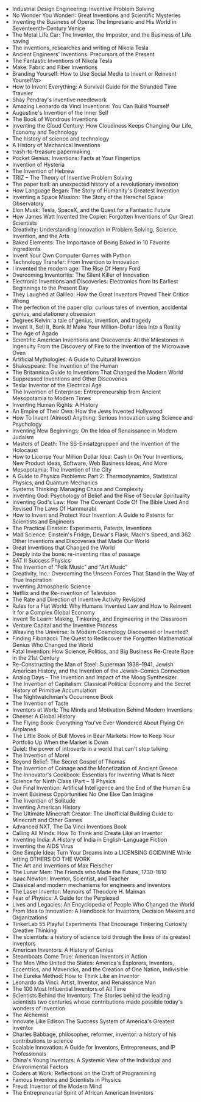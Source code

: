<ul>


 <li><a target="_blank" href="https://github.com/manjunath5496/Invention-Books/blob/master/iven(1).pdf" style="text-decoration:none;">Industrial Design Engineering: Inventive Problem Solving</a></li>
                            
 <li><a target="_blank" href="https://github.com/manjunath5496/Invention-Books/blob/master/iven(2).pdf" style="text-decoration:none;">No
Wonder You Wonder!: Great Inventions and Scientific Mysteries</a></li>

<li><a target="_blank" href="https://github.com/manjunath5496/Invention-Books/blob/master/iven(3).pdf" style="text-decoration:none;">Inventing the Business of Opera: The Impresario and His World in Seventeenth-Century Venice</a></li>
 <li><a target="_blank" href="https://github.com/manjunath5496/Invention-Books/blob/master/iven(4).pdf" style="text-decoration:none;">The Metal Life Car: The Inventor, the Impostor, and the Business of Life saving</a></li>                              
<li><a target="_blank" href="https://github.com/manjunath5496/Invention-Books/blob/master/iven(5).pdf" style="text-decoration:none;">The inventions, researches and writing of Nikola Tesla</a></li>

 <li><a target="_blank" href="https://github.com/manjunath5496/Invention-Books/blob/master/iven(6).pdf" style="text-decoration:none;">Ancient Engineers' Inventions: Precursors of the Present</a></li>
                            
 <li><a target="_blank" href="https://github.com/manjunath5496/Invention-Books/blob/master/iven(7).pdf" style="text-decoration:none;">The Fantastic Inventions of Nikola Tesla</a></li>

<li><a target="_blank" href="https://github.com/manjunath5496/Invention-Books/blob/master/iven(8).pdf" style="text-decoration:none;">Make: Fabric and Fiber Inventions</a></li>
 <li><a target="_blank" href="https://github.com/manjunath5496/Invention-Books/blob/master/iven(9).pdf" style="text-decoration:none;">Branding Yourself: How to Use Social Media to Invent or Reinvent Yourself/a></li>                              
<li><a target="_blank" href="https://github.com/manjunath5496/Invention-Books/blob/master/iven(10).pdf" style="text-decoration:none;">How to Invent Everything: A Survival Guide for the Stranded Time Traveler</a></li>


 <li><a target="_blank" href="https://github.com/manjunath5496/Invention-Books/blob/master/iven(11).pdf" style="text-decoration:none;">Shay Pendray's inventive needlework</a></li>
                            
 <li><a target="_blank" href="https://github.com/manjunath5496/Invention-Books/blob/master/iven(12).pdf" style="text-decoration:none;"> Amazing Leonardo da Vinci Inventions: You Can Build Yourself</a></li>

<li><a target="_blank" href="https://github.com/manjunath5496/Invention-Books/blob/master/iven(13).pdf" style="text-decoration:none;"> Augustine's Invention of the Inner Self</a></li>
 <li><a target="_blank" href="https://github.com/manjunath5496/Invention-Books/blob/master/iven(14).pdf" style="text-decoration:none;"> The Book of Wondrous Inventions</a></li>                              
<li><a target="_blank" href="https://github.com/manjunath5496/Invention-Books/blob/master/iven(15).pdf" style="text-decoration:none;">Inventing the Cloud Century: How Cloudiness Keeps Changing Our Life, Economy and Technology</a></li>

 <li><a target="_blank" href="https://github.com/manjunath5496/Invention-Books/blob/master/iven(16).pdf" style="text-decoration:none;">
The history of science and technology</a></li>
                            
 <li><a target="_blank" href="https://github.com/manjunath5496/Invention-Books/blob/master/iven(17).pdf" style="text-decoration:none;">A History of Mechanical Inventions</a></li>

<li><a target="_blank" href="https://github.com/manjunath5496/Invention-Books/blob/master/iven(18).pdf" style="text-decoration:none;">trash-to-treasure papermaking</a></li>
 <li><a target="_blank" href="https://github.com/manjunath5496/Invention-Books/blob/master/iven(19).pdf" style="text-decoration:none;">Pocket Genius: Inventions: Facts at Your Fingertips</a></li>                              
<li><a target="_blank" href="https://github.com/manjunath5496/Invention-Books/blob/master/iven(20).pdf" style="text-decoration:none;">Invention of Hysteria</a></li>


 <li><a target="_blank" href="https://github.com/manjunath5496/Invention-Books/blob/master/iven(21).pdf" style="text-decoration:none;">The Invention of Hebrew</a></li>
                            
 <li><a target="_blank" href="https://github.com/manjunath5496/Invention-Books/blob/master/iven(22).pdf" style="text-decoration:none;">TRIZ – The Theory of Inventive Problem Solving</a></li>

<li><a target="_blank" href="https://github.com/manjunath5496/Invention-Books/blob/master/iven(23).pdf" style="text-decoration:none;">The paper trail: an unexpected history of a revolutionary invention</a></li>
 <li><a target="_blank" href="https://github.com/manjunath5496/Invention-Books/blob/master/iven(24).pdf" style="text-decoration:none;">How Language Began: The Story of Humanity's Greatest Invention</a></li>                              
<li><a target="_blank" href="https://github.com/manjunath5496/Invention-Books/blob/master/iven(25).pdf" style="text-decoration:none;">Inventing a Space Mission: The Story of the Herschel Space Observatory</a></li>


 <li><a target="_blank" href="https://github.com/manjunath5496/Invention-Books/blob/master/iven(26).pdf" style="text-decoration:none;">Elon Musk: Tesla, SpaceX, and the Quest for a Fantastic Future</a></li>
                            
 <li><a target="_blank" href="https://github.com/manjunath5496/Invention-Books/blob/master/iven(27).pdf" style="text-decoration:none;">How James Watt Invented the Copier: Forgotten Inventions of Our Great Scientists</a></li>

<li><a target="_blank" href="https://github.com/manjunath5496/Invention-Books/blob/master/iven(28).pdf" style="text-decoration:none;">Creativity: Understanding Innovation in Problem Solving, Science, Invention, and the Arts</a></li>
 <li><a target="_blank" href="https://github.com/manjunath5496/Invention-Books/blob/master/iven(29).pdf" style="text-decoration:none;">Baked Elements: The Importance of Being Baked in 10 Favorite Ingredients</a></li>                              
<li><a target="_blank" href="https://github.com/manjunath5496/Invention-Books/blob/master/iven(30).pdf" style="text-decoration:none;">Invent Your Own Computer Games with Python</a></li>


 <li><a target="_blank" href="https://github.com/manjunath5496/Invention-Books/blob/master/iven(31).pdf" style="text-decoration:none;">Technology Transfer: From Invention to Innovation</a></li>
                            
 <li><a target="_blank" href="https://github.com/manjunath5496/Invention-Books/blob/master/iven(32).pdf" style="text-decoration:none;">I invented the modern age: The Rise Of Henry Ford</a></li>

<li><a target="_blank" href="https://github.com/manjunath5496/Invention-Books/blob/master/iven(33).pdf" style="text-decoration:none;">Overcoming Inventoritis: The Silent Killer of Innovation</a></li>
 <li><a target="_blank" href="https://github.com/manjunath5496/Invention-Books/blob/master/iven(34).pdf" style="text-decoration:none;">Electronic Inventions and Discoveries: Electronics from Its Earliest Beginnings to the Present Day</a></li>                              
<li><a target="_blank" href="https://github.com/manjunath5496/Invention-Books/blob/master/iven(35).pdf" style="text-decoration:none;">They Laughed at Galileo: How the Great Inventors Proved Their Critics Wrong</a></li>

 <li><a target="_blank" href="https://github.com/manjunath5496/Invention-Books/blob/master/iven(36).pdf" style="text-decoration:none;">The perfection of the paper clip: curious tales of invention, accidental genius, and stationery obsession</a></li>                              
<li><a target="_blank" href="https://github.com/manjunath5496/Invention-Books/blob/master/iven(37).pdf" style="text-decoration:none;">Degrees Kelvin: a tale of genius, invention, and tragedy</a></li>

<li><a target="_blank" href="https://github.com/manjunath5496/Invention-Books/blob/master/iven(38).pdf" style="text-decoration:none;">Invent It, Sell It, Bank It! Make Your Million-Dollar Idea Into a Reality</a></li>
                            
 <li><a target="_blank" href="https://github.com/manjunath5496/Invention-Books/blob/master/iven(39).pdf" style="text-decoration:none;"> The Age of Agade</a></li>

<li><a target="_blank" href="https://github.com/manjunath5496/Invention-Books/blob/master/iven(40).pdf" style="text-decoration:none;">Scientific American Inventions and Discoveries: All the Milestones in Ingenuity From the Discovery of Fire to the Invention of the Microwave Oven</a></li>
 <li><a target="_blank" href="https://github.com/manjunath5496/Invention-Books/blob/master/iven(41).pdf" style="text-decoration:none;">Artificial Mythologies: A Guide to Cultural Invention</a></li>                              
<li><a target="_blank" href="https://github.com/manjunath5496/Invention-Books/blob/master/iven(42).pdf" style="text-decoration:none;">Shakespeare: The Invention of the Human</a></li>

 <li><a target="_blank" href="https://github.com/manjunath5496/Invention-Books/blob/master/iven(43).pdf" style="text-decoration:none;">The Britannica Guide to Inventions That Changed the Modern World</a></li>                              
<li><a target="_blank" href="https://github.com/manjunath5496/Invention-Books/blob/master/iven(44).pdf" style="text-decoration:none;"> Suppressed Inventions and Other Discoveries</a></li>
<li><a target="_blank" href="https://github.com/manjunath5496/Invention-Books/blob/master/iven(45).pdf" style="text-decoration:none;">Tesla: Inventor of the Electrical Age</a></li>

 <li><a target="_blank" href="https://github.com/manjunath5496/Invention-Books/blob/master/iven(46).pdf" style="text-decoration:none;">
The Invention of Enterprise: Entrepreneurship from Ancient Mesopotamia to Modern Times</a></li>                              
<li><a target="_blank" href="https://github.com/manjunath5496/Invention-Books/blob/master/iven(47).pdf" style="text-decoration:none;">Inventing Human Rights: A History</a></li>
 <li><a target="_blank" href="https://github.com/manjunath5496/Invention-Books/blob/master/iven(48).pdf" style="text-decoration:none;">An Empire of Their Own: How the Jews Invented Hollywood</a></li>  
 
<li><a target="_blank" href="https://github.com/manjunath5496/Invention-Books/blob/master/iven(49).pdf" style="text-decoration:none;">How To Invent (Almost) Anything: Serious Innovation using Science and Psychology</a></li>
<li><a target="_blank" href="https://github.com/manjunath5496/Invention-Books/blob/master/iven(50).pdf" style="text-decoration:none;">Inventing New Beginnings: On the Idea of Renaissance in Modern Judaism</a></li>

 <li><a target="_blank" href="https://github.com/manjunath5496/Invention-Books/blob/master/iven(51).pdf" style="text-decoration:none;">Masters of Death: The SS-Einsatzgruppen and the Invention of the Holocaust</a></li> 
 <li><a target="_blank" href="https://github.com/manjunath5496/Invention-Books/blob/master/iven(52).pdf" style="text-decoration:none;">How to License Your Million Dollar Idea: Cash In On Your Inventions, New Product Ideas, Software, Web Business Ideas, And More</a></li> 
<li><a target="_blank" href="https://github.com/manjunath5496/Invention-Books/blob/master/iven(53).pdf" style="text-decoration:none;">Mesopotamia: The Invention of the City</a></li>
<li><a target="_blank" href="https://github.com/manjunath5496/Invention-Books/blob/master/iven(54).pdf" style="text-decoration:none;">A Guide to Physics Problems: Part 2: Thermodynamics, Statistical Physics, and Quantum Mechanics</a></li>
<li><a target="_blank" href="https://github.com/manjunath5496/Invention-Books/blob/master/iven(55).pdf" style="text-decoration:none;">Systems Thinking: Managing Chaos and Complexity</a></li>

 <li><a target="_blank" href="https://github.com/manjunath5496/Invention-Books/blob/master/iven(56).pdf" style="text-decoration:none;">Inventing God: Psychology of Belief and the Rise of Secular Spirituality</a></li>                              
<li><a target="_blank" href="https://github.com/manjunath5496/Invention-Books/blob/master/iven(57).pdf" style="text-decoration:none;">Inventing God's Law: How The Covenant Code Of The Bible Used And Revised The Laws Of Hammurabi</a></li>

<li><a target="_blank" href="https://github.com/manjunath5496/Invention-Books/blob/master/iven(58).pdf" style="text-decoration:none;">How to Invent and Protect Your Invention: A Guide to Patents for Scientists and Engineers</a></li>                              
<li><a target="_blank" href="https://github.com/manjunath5496/Invention-Books/blob/master/iven(59).pdf" style="text-decoration:none;">The Practical Einstein: Experiments, Patents, Inventions</a></li>

<li><a target="_blank" href="https://github.com/manjunath5496/Invention-Books/blob/master/iven(60).pdf" style="text-decoration:none;">Mad Science: Einstein's Fridge, Dewar's Flask, Mach's Speed, and 362 Other Inventions and Discoveries that Made Our World</a></li>

 <li><a target="_blank" href="https://github.com/manjunath5496/Invention-Books/blob/master/iven(61).pdf" style="text-decoration:none;">Great Inventions that Changed the World</a></li>                              
<li><a target="_blank" href="https://github.com/manjunath5496/Invention-Books/blob/master/iven(62).pdf" style="text-decoration:none;">Deeply into the bone: re-inventing rites of passage</a></li>

<li><a target="_blank" href="https://github.com/manjunath5496/Invention-Books/blob/master/iven(63).pdf" style="text-decoration:none;">SAT II Success Physics</a></li>                              
<li><a target="_blank" href="https://github.com/manjunath5496/Invention-Books/blob/master/iven(64).pdf" style="text-decoration:none;">The Invention of "Folk Music" and "Art Music"</a></li>

 <li><a target="_blank" href="https://github.com/manjunath5496/Invention-Books/blob/master/iven(65).pdf" style="text-decoration:none;">Creativity, Inc.: Overcoming the Unseen Forces That Stand in the Way of True Inspiration</a></li>                              
<li><a target="_blank" href="https://github.com/manjunath5496/Invention-Books/blob/master/iven(66).pdf" style="text-decoration:none;">Inventing Atmospheric Science</a></li>

<li><a target="_blank" href="https://github.com/manjunath5496/Invention-Books/blob/master/iven(67).pdf" style="text-decoration:none;">
Netflix and the Re-invention of Television</a></li>                              
<li><a target="_blank" href="https://github.com/manjunath5496/Invention-Books/blob/master/iven(68).pdf" style="text-decoration:none;">The Rate and Direction of Inventive Activity Revisited</a></li>

<li><a target="_blank" href="https://github.com/manjunath5496/Invention-Books/blob/master/iven(69).pdf" style="text-decoration:none;">Rules for a Flat World: Why Humans Invented Law and How to Reinvent It for a Complex Global Economy</a></li>

<li><a target="_blank" href="https://github.com/manjunath5496/Invention-Books/blob/master/iven(70).pdf" style="text-decoration:none;">Invent To Learn: Making, Tinkering, and Engineering in the Classroom</a></li>                              
<li><a target="_blank" href="https://github.com/manjunath5496/Invention-Books/blob/master/iven(71).pdf" style="text-decoration:none;">Venture Capital and the Inventive Process</a></li>



<li><a target="_blank" href="https://github.com/manjunath5496/Invention-Books/blob/master/iven(72).pdf" style="text-decoration:none;">Weaving the Universe: Is Modern Cosmology Discovered or Invented?</a></li>                              
<li><a target="_blank" href="https://github.com/manjunath5496/Invention-Books/blob/master/iven(73).pdf" style="text-decoration:none;">Finding Fibonacci: The Quest to Rediscover the Forgotten Mathematical Genius Who Changed the World</a></li>

<li><a target="_blank" href="https://github.com/manjunath5496/Invention-Books/blob/master/iven(74).pdf" style="text-decoration:none;">Fatal Invention: How Science, Politics, and Big Business Re-Create Race in the 21st Century</a></li>                              
<li><a target="_blank" href="https://github.com/manjunath5496/Invention-Books/blob/master/iven(75).pdf" style="text-decoration:none;">Re-Constructing the Man of Steel: Superman 1938–1941, Jewish American History, and the Invention of the Jewish–Comics
Connection</a></li>

<li><a target="_blank" href="https://github.com/manjunath5496/Invention-Books/blob/master/iven(76).pdf" style="text-decoration:none;">Analog Days – The Invention and Impact of the Moog Synthesizer</a></li>

 <li><a target="_blank" href="https://github.com/manjunath5496/Invention-Books/blob/master/iven(77).pdf" style="text-decoration:none;">The Invention of Capitalism: Classical Political Economy and the Secret History of Primitive Accumulation</a></li>                              
<li><a target="_blank" href="https://github.com/manjunath5496/Invention-Books/blob/master/iven(78).pdf" style="text-decoration:none;">The Nightwatchman's Occurrence Book</a></li>

<li><a target="_blank" href="https://github.com/manjunath5496/Invention-Books/blob/master/iven(79).pdf" style="text-decoration:none;">The Invention of Taste</a></li>                              
<li><a target="_blank" href="https://github.com/manjunath5496/Invention-Books/blob/master/iven(80).pdf" style="text-decoration:none;">Inventors at Work: The Minds and Motivation Behind Modern Inventions</a></li>

 <li><a target="_blank" href="https://github.com/manjunath5496/Invention-Books/blob/master/iven(81).pdf" style="text-decoration:none;">Cheese: A Global History</a></li>                              
<li><a target="_blank" href="https://github.com/manjunath5496/Invention-Books/blob/master/iven(82).pdf" style="text-decoration:none;">The Flying Book: Everything You've Ever Wondered About Flying On Airplanes</a></li>

<li><a target="_blank" href="https://github.com/manjunath5496/Invention-Books/blob/master/iven(83).pdf" style="text-decoration:none;">The Little Book of Bull Moves in Bear Markets: How to Keep Your Portfolio Up When the Market is Down</a></li>                              
<li><a target="_blank" href="https://github.com/manjunath5496/Invention-Books/blob/master/iven(84).pdf" style="text-decoration:none;">Quiet: the power of introverts in a world that can't stop talking</a></li>

<li><a target="_blank" href="https://github.com/manjunath5496/Invention-Books/blob/master/iven(85).pdf" style="text-decoration:none;">The Invention of Morel</a></li>

<li><a target="_blank" href="https://github.com/manjunath5496/Invention-Books/blob/master/iven(86).pdf" style="text-decoration:none;">Beyond Belief: The Secret Gospel of Thomas</a></li>                              
<li><a target="_blank" href="https://github.com/manjunath5496/Invention-Books/blob/master/iven(87).pdf" style="text-decoration:none;">The Invention of Coinage and the Monetization of Ancient Greece</a></li>

<li><a target="_blank" href="https://github.com/manjunath5496/Invention-Books/blob/master/iven(88).pdf" style="text-decoration:none;">The Innovator's Cookbook: Essentials for Inventing What Is Next</a></li>                              
<li><a target="_blank" href="https://github.com/manjunath5496/Invention-Books/blob/master/iven(89).pdf" style="text-decoration:none;">Science for Ninth Class (Part – 1) Physics</a></li>


<li><a target="_blank" href="https://github.com/manjunath5496/Invention-Books/blob/master/iven(90).pdf" style="text-decoration:none;">Our Final Invention: Artificial Intelligence and the End of the Human Era</a></li>                              
<li><a target="_blank" href="https://github.com/manjunath5496/Invention-Books/blob/master/iven(91).pdf" style="text-decoration:none;">Invent Business Opportunities No One Else Can Imagine</a></li>

<li><a target="_blank" href="https://github.com/manjunath5496/Invention-Books/blob/master/iven(92).pdf" style="text-decoration:none;">The Invention of Solitude</a></li>                              
<li><a target="_blank" href="https://github.com/manjunath5496/Invention-Books/blob/master/iven(93).pdf" style="text-decoration:none;">Inventing American History</a></li>

<li><a target="_blank" href="https://github.com/manjunath5496/Invention-Books/blob/master/iven(94).rar" style="text-decoration:none;">The Ultimate Minecraft Creator: The Unofficial Building Guide to Minecraft and Other Games</a></li>                              
<li><a target="_blank" href="https://github.com/manjunath5496/Invention-Books/blob/master/iven(95).rar" style="text-decoration:none;">Advanced NXT, The Da Vinci Inventions Book</a></li>

<li><a target="_blank" href="https://github.com/manjunath5496/Invention-Books/blob/master/iven(96).rar" style="text-decoration:none;"> Calling All Minds: How To Think and Create Like an Inventor</a></li>                              
<li><a target="_blank" href="https://github.com/manjunath5496/Invention-Books/blob/master/iven(97).pdf" style="text-decoration:none;">Inventing India: A History of India in English-Language Fiction</a></li>

<li><a target="_blank" href="https://github.com/manjunath5496/Invention-Books/blob/master/iven(98).pdf" style="text-decoration:none;">Inventing the AIDS Virus</a></li>                              
<li><a target="_blank" href="https://github.com/manjunath5496/Invention-Books/blob/master/iven(99).pdf" style="text-decoration:none;">One Simple Idea: Turn Your Dreams into a LICENSING GOlDMINE While letting OTHERS DO THE WORK</a></li>

<li><a target="_blank" href="https://github.com/manjunath5496/Invention-Books/blob/master/iven(100).pdf" style="text-decoration:none;">The Art and Inventions of Max Fleischer</a></li>                              

                           
<li><a target="_blank" href="https://github.com/manjunath5496/Invention-Books/blob/master/iven(101).pdf" style="text-decoration:none;">The Lunar Men: The Friends who Made the Future, 1730-1810</a></li>

<li><a target="_blank" href="https://github.com/manjunath5496/Invention-Books/blob/master/iven(102).pdf" style="text-decoration:none;">Isaac Newton: Inventor, Scientist, and Teacher</a></li>                              
<li><a target="_blank" href="https://github.com/manjunath5496/Invention-Books/blob/master/iven(103).pdf" style="text-decoration:none;">
Classical and modern mechanisms for engineers and inventors</a></li>

<li><a target="_blank" href="https://github.com/manjunath5496/Invention-Books/blob/master/iven(104).pdf" style="text-decoration:none;">The Laser Inventor: Memoirs of Theodore H. Maiman</a></li>                              
<li><a target="_blank" href="https://github.com/manjunath5496/Invention-Books/blob/master/iven(105).pdf" style="text-decoration:none;">Fear of Physics: A Guide for the Perplexed</a></li>

<li><a target="_blank" href="https://github.com/manjunath5496/Invention-Books/blob/master/iven(106).pdf" style="text-decoration:none;">Lives and Legacies: An Encyclopedia of People Who Changed the World</a></li>                              
<li><a target="_blank" href="https://github.com/manjunath5496/Invention-Books/blob/master/iven(107).pdf" style="text-decoration:none;">From Idea to Innovation: A Handbook for Inventors, Decision Makers and Organizations</a></li>

<li><a target="_blank" href="https://github.com/manjunath5496/Invention-Books/blob/master/iven(108).pdf" style="text-decoration:none;">TinkerLab 55 Playful Experiments That Encourage Tinkering Curiosity Creative Thinking</a></li>

<li><a target="_blank" href="https://github.com/manjunath5496/Invention-Books/blob/master/iven(109).pdf" style="text-decoration:none;">The scientists: a history of science told through the lives of its greatest inventors</a></li>                              
<li><a target="_blank" href="https://github.com/manjunath5496/Invention-Books/blob/master/iven(110).pdf" style="text-decoration:none;">American Inventors: A History of Genius</a></li>
<li><a target="_blank" href="https://github.com/manjunath5496/Invention-Books/blob/master/iven(111).pdf" style="text-decoration:none;">Steamboats Come True: American Inventors in Action</a></li>

<li><a target="_blank" href="https://github.com/manjunath5496/Invention-Books/blob/master/iven(112).pdf" style="text-decoration:none;">The Men Who United the States: America's Explorers, Inventors, Eccentrics, and Mavericks, and the Creation of One Nation, Indivisible</a></li>                              
<li><a target="_blank" href="https://github.com/manjunath5496/Invention-Books/blob/master/iven(113).pdf" style="text-decoration:none;">The Eureka Method: How to Think Like an Inventor</a></li>

<li><a target="_blank" href="https://github.com/manjunath5496/Invention-Books/blob/master/iven(114).pdf" style="text-decoration:none;">Leonardo da Vinci: Artist, Inventor, and Renaissance Man</a></li>

<li><a target="_blank" href="https://github.com/manjunath5496/Invention-Books/blob/master/iven(115).pdf" style="text-decoration:none;">The 100 Most Influential Inventors of All Time</a></li>                              
<li><a target="_blank" href="https://github.com/manjunath5496/Invention-Books/blob/master/iven(116).pdf" style="text-decoration:none;">Scientists Behind the Inventors: The Stories behind the leading scientists two centuries whose contributions made possible today's wonders of invention</a></li>
<li><a target="_blank" href="https://github.com/manjunath5496/Invention-Books/blob/master/iven(117).pdf" style="text-decoration:none;">The Alchemist</a></li>

<li><a target="_blank" href="https://github.com/manjunath5496/Invention-Books/blob/master/iven(118).pdf" style="text-decoration:none;">Innovate Like Edison:The Success System of America's Greatest Inventor </a></li>                              
<li><a target="_blank" href="https://github.com/manjunath5496/Invention-Books/blob/master/iven(119).pdf" style="text-decoration:none;">Charles Babbage, philosopher, reformer, inventor: a history of his contributions to science</a></li>
<li><a target="_blank" href="https://github.com/manjunath5496/Invention-Books/blob/master/iven(120).pdf" style="text-decoration:none;">Scalable Innovation: A Guide for Inventors, Entrepreneurs, and IP Professionals </a></li>


<li><a target="_blank" href="https://github.com/manjunath5496/Invention-Books/blob/master/iven(121).pdf" style="text-decoration:none;">
China's Young Inventors: A Systemic View of the Individual and Environmental Factors</a></li>                              
<li><a target="_blank" href="https://github.com/manjunath5496/Invention-Books/blob/master/iven(122).pdf" style="text-decoration:none;">Coders at Work: Reflections on the Craft of Programming</a></li>
<li><a target="_blank" href="https://github.com/manjunath5496/Invention-Books/blob/master/iven(123).pdf" style="text-decoration:none;">Famous Inventors and Scientists in Physics</a></li>

<li><a target="_blank" href="https://github.com/manjunath5496/Invention-Books/blob/master/iven(124).pdf" style="text-decoration:none;">Freud: Inventor of the Modern Mind</a></li>                              
<li><a target="_blank" href="https://github.com/manjunath5496/Invention-Books/blob/master/iven(125).pdf" style="text-decoration:none;">The Entrepreneurial Spirit of African American Inventors</a></li>



</ul>

</br>
